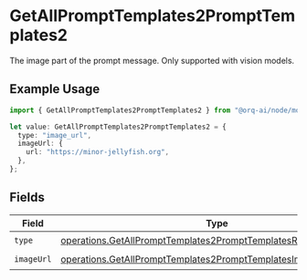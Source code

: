 # GetAllPromptTemplates2PromptTemplates2

The image part of the prompt message. Only supported with vision models.

## Example Usage

```typescript
import { GetAllPromptTemplates2PromptTemplates2 } from "@orq-ai/node/models/operations";

let value: GetAllPromptTemplates2PromptTemplates2 = {
  type: "image_url",
  imageUrl: {
    url: "https://minor-jellyfish.org",
  },
};
```

## Fields

| Field                                                                                                                                              | Type                                                                                                                                               | Required                                                                                                                                           | Description                                                                                                                                        |
| -------------------------------------------------------------------------------------------------------------------------------------------------- | -------------------------------------------------------------------------------------------------------------------------------------------------- | -------------------------------------------------------------------------------------------------------------------------------------------------- | -------------------------------------------------------------------------------------------------------------------------------------------------- |
| `type`                                                                                                                                             | [operations.GetAllPromptTemplates2PromptTemplatesResponse200Type](../../models/operations/getallprompttemplates2prompttemplatesresponse200type.md) | :heavy_check_mark:                                                                                                                                 | N/A                                                                                                                                                |
| `imageUrl`                                                                                                                                         | [operations.GetAllPromptTemplates2PromptTemplatesImageUrl](../../models/operations/getallprompttemplates2prompttemplatesimageurl.md)               | :heavy_check_mark:                                                                                                                                 | N/A                                                                                                                                                |